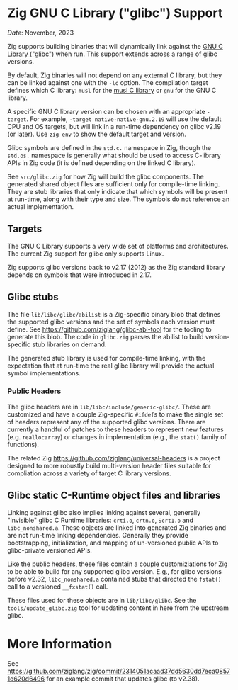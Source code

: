 # Zig GNU C Library ("glibc") Support

*Date*: November, 2023

Zig supports building binaries that will dynamically link against the
[GNU C Library ("glibc")](https://www.gnu.org/software/libc/) when run.
This support extends across a range of glibc versions.

By default, Zig binaries will not depend on any external C library, but
they can be linked against one with the `-lc` option.  The compilation
target defines which C library: `musl` for the
[musl C library](https://musl.libc.org/) or `gnu` for the GNU C library.

A specific GNU C library version can be chosen with an appropriate
`-target`.  For example, `-target native-native-gnu.2.19` will use the
default CPU and OS targets, but will link in a run-time dependency on
glibc v2.19 (or later).  Use `zig env` to show the default target and
version.

Glibc symbols are defined in the `std.c.` namespace in Zig, though the
`std.os.` namespace is generally what should be used to access C-library
APIs in Zig code (it is defined depending on the linked C library).

See `src/glibc.zig` for how Zig will build the glibc components.  The
generated shared object files are sufficient only for compile-time
linking. They are stub libraries that only indicate that which symbols
will be present at run-time, along with their type and size.  The symbols
do not reference an actual implementation.

## Targets

The GNU C Library supports a very wide set of platforms and architectures.
The current Zig support for glibc only supports Linux.

Zig supports glibc versions back to v2.17 (2012) as the Zig standard
library depends on symbols that were introduced in 2.17.

## Glibc stubs

The file `lib/libc/glibc/abilist` is a Zig-specific binary blob that
defines the supported glibc versions and the set of symbols each version
must define.  See https://github.com/ziglang/glibc-abi-tool for the
tooling to generate this blob.  The code in `glibc.zig` parses the abilist
to build version-specific stub libraries on demand.

The generated stub library is used for compile-time linking, with the
expectation that at run-time the real glibc library will provide the
actual symbol implementations.

### Public Headers

The glibc headers are in `lib/libc/include/generic-glibc/`.  These are
customized and have a couple Zig-specific `#ifdef`s to make the single set
of headers represent any of the supported glibc versions.  There are
currently a handful of patches to these headers to represent new features
(e.g. `reallocarray`) or changes in implementation (e.g., the `stat()`
family of functions).

The related Zig https://github.com/ziglang/universal-headers is a project
designed to more robustly build multi-version header files suitable for
compliation across a variety of target C library versions.

## Glibc static C-Runtime object files and libraries

Linking against glibc also implies linking against several, generally
"invisible" glibc C Runtime libraries: `crti.o`, `crtn.o`, `Scrt1.o` and
`libc_nonshared.a`.  These objects are linked into generated Zig binaries
and are not run-time linking dependencies.  Generally they provide
bootstrapping, initialization, and mapping of un-versioned public APIs to
glibc-private versioned APIs.

Like the public headers, these files contain a couple customiziations for
Zig to be able to build for any supported glibc version.  E.g., for glibc
versions before v2.32, `libc_nonshared.a` contained stubs that directed
the `fstat()` call to a versioned `__fxstat()` call.

These files used for these objects are in `lib/libc/glibc`.  See the
`tools/update_glibc.zig` tool for updating content in here from the
upstream glibc.

# More Information

See
https://github.com/ziglang/zig/commit/2314051acaad37dd5630dd7eca08571d620d6496
for an example commit that updates glibc (to v2.38).
